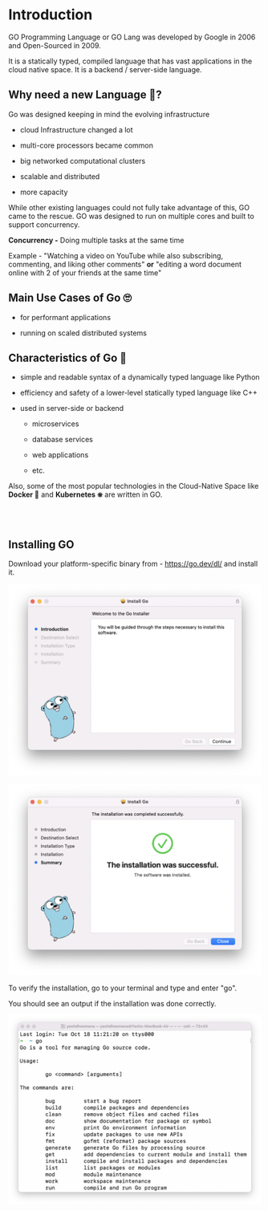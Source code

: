 # Introduction

GO Programming Language or GO Lang was developed by Google in 2006 and Open-Sourced in 2009.

It is a statically typed, compiled language that has vast applications in the cloud native space. It is a backend / server-side language.

## Why need a new Language 🤔?

Go was designed keeping in mind the evolving infrastructure

* cloud Infrastructure changed a lot
    
* multi-core processors became common
    
* big networked computational clusters
    
* scalable and distributed
    
* more capacity
    

While other existing languages could not fully take advantage of this, GO came to the rescue. GO was designed to run on multiple cores and built to support concurrency.

**Concurrency -** Doing multiple tasks at the same time

Example - "Watching a video on YouTube while also subscribing, commenting, and liking other comments" **or** "editing a word document online with 2 of your friends at the same time"

## Main Use Cases of Go 🙄

* for performant applications
    
* running on scaled distributed systems
    

## Characteristics of Go 🧐

* simple and readable syntax of a dynamically typed language like Python
    
* efficiency and safety of a lower-level statically typed language like C++
    
* used in server-side or backend
    
    * microservices
        
    * database services
        
    * web applications
        
    * etc.
        

Also, some of the most popular technologies in the Cloud-Native Space like **Docker 🐳** and **Kubernetes ⎈** are written in GO.

<br>
<br>

## Installing GO

Download your platform-specific binary from - https://go.dev/dl/ and install it.

![goinstall_1.png](../.assets/goinstall-1.png)

![goins_2.png](../.assets/goinstall-2.png)

To verify the installation, go to your terminal and type and enter "go".

You should see an output if the installation was done correctly.

![verify.png](../.assets/goinstall-3.png)

<br>
<br>
<br>
<br>